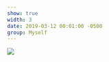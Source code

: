 ```yaml
---
show: true
width: 3
date: 2019-03-12 00:01:00 -0500
group: Myself
---
```

<div>
    <img data-src="{{ site.data.showphotos.myphoto4 | relative_url }}" class="lazy w-100 rounded-xl" src="{{ '/assets/images/empty_300x200.png' | relative_url }}">
</div>